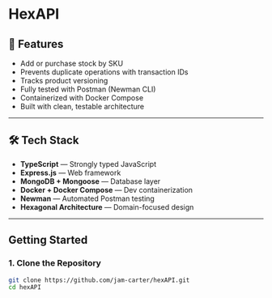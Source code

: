 # HexAPI 

## 🧩 Features

- Add or purchase stock by SKU
- Prevents duplicate operations with transaction IDs
- Tracks product versioning
- Fully tested with Postman (Newman CLI)
- Containerized with Docker Compose
- Built with clean, testable architecture

---

## 🛠️ Tech Stack

- **TypeScript** — Strongly typed JavaScript
- **Express.js** — Web framework
- **MongoDB + Mongoose** — Database layer
- **Docker + Docker Compose** — Dev containerization
- **Newman** — Automated Postman testing
- **Hexagonal Architecture** — Domain-focused design

---

##  Getting Started

### 1. Clone the Repository

```bash
git clone https://github.com/jam-carter/hexAPI.git
cd hexAPI
